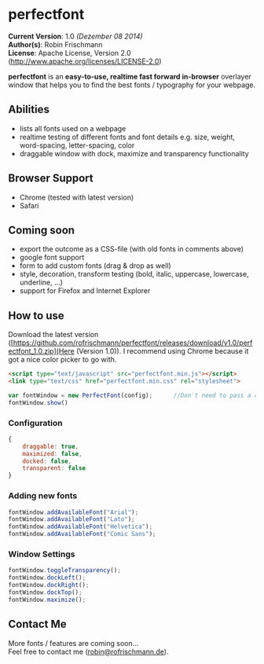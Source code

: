 
# perfectfont #
**Current Version**: 1.0 *(Dezember 08 2014)*   
**Author(s)**: Robin Frischmann   
**License**: Apache License, Version 2.0 (http://www.apache.org/licenses/LICENSE-2.0)

**perfectfont** is an **easy-to-use, realtime fast forward in-browser** overlayer window that helps you to find the best fonts / typography for your webpage.

## Abilities ##
* lists all fonts used on a webpage
* realtime testing of different fonts and font details e.g. size, weight, word-spacing, letter-spacing, color
* draggable window with dock, maximize and transparency functionality
    
## Browser Support ##
* Chrome (tested with latest version)
* Safari

## Coming soon ##
* export the outcome as a CSS-file (with old fonts in comments above)
* google font support 
* form to add custom fonts (drag & drop as well)
* style, decoration, transform testing (bold, italic, uppercase, lowercase, underline, ...)
* support for Firefox and Internet Explorer

## How to use ##
Download the latest version ([https://github.com/rofrischmann/perfectfont/releases/download/v1.0/perfectfont_1.0.zip](Here (Version 1.0)).
I recommend using Chrome because it got a nice color picker to go with. 
```html
<script type="text/javascript" src="perfectfont.min.js"></script>
<link type="text/css" href="perfectfont.min.css" rel="stylesheet">
``` 
   
```javascript
var fontWindow = new PerfectFont(config);      //Don't need to pass a config
fontWindow.show()
```

### Configuration ###
```javascript
{    
    draggable: true,
    maximized: false,
    docked: false,
    transparent: false
}
```

### Adding new fonts ###
```javascript
fontWindow.addAvailableFont("Arial");
fontWindow.addAvailableFont("Lato");
fontWindow.addAvailableFont("Helvetica");
fontWindow.addAvailableFont("Comic Sans");
```

### Window Settings ###
```javascript
fontWindow.toggleTransparency();
fontWindow.dockLeft();
fontWindow.dockRight();
fontWindow.dockTop();
fontWindow.maximize();
```

## Contact Me ##

More fonts / features are coming soon...  
Feel free to contact me ([robin@rofrischmann.de](mailto:robin@rofrischmann.de)).
 

